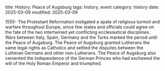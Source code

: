 title: History: Peace of Augsburg
tags: history, event
category: history
date: 2025-03-09
modified: 2025-03-09


1555-
The Protestant Reformation
 instigated a spate of religious turmoil and warfare throughout
 Europe, since few states and officials could agree on the fate of
 the two intertwined yet conflicting ecclesiastical disciplines. Wars
 between Italy, Spain, Germany and the Turks marked the period until
 the Peace of Augsburg. The Peace of Augsburg granted Lutherans the
 same legal rights as Catholics and settled the disputes between the
 Lutheran Germans and other non-Lutherans. The Peace of Augsburg also
 cemented the independence of the German Princes who had eschewed the
 will of the Holy Roman Emperor and triumphed.





